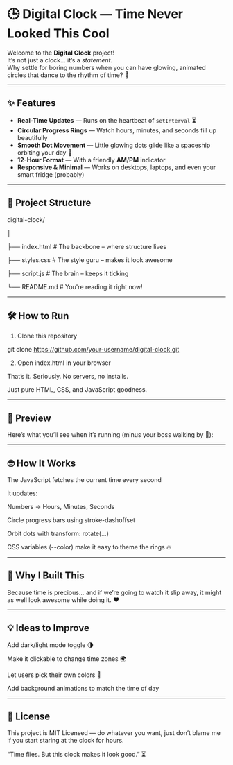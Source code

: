 # 🕒 Digital Clock — Time Never Looked This Cool

Welcome to the **Digital Clock** project!  
It’s not just a clock… it’s a *statement*.  
Why settle for boring numbers when you can have glowing, animated circles that dance to the rhythm of time? 🎯

---

## ✨ Features
- **Real-Time Updates** — Runs on the heartbeat of `setInterval` ⏳
- **Circular Progress Rings** — Watch hours, minutes, and seconds fill up beautifully  
- **Smooth Dot Movement** — Little glowing dots glide like a spaceship orbiting your day 🚀
- **12-Hour Format** — With a friendly **AM/PM** indicator  
- **Responsive & Minimal** — Works on desktops, laptops, and even your smart fridge (probably)

---

## 📂 Project Structure

digital-clock/

│

├── index.html    # The backbone – where structure lives

├── styles.css    # The style guru – makes it look awesome

├── script.js     # The brain – keeps it ticking

└── README.md     # You're reading it right now!

---

## 🛠️ How to Run

1. Clone this repository

git clone https://github.com/your-username/digital-clock.git


2. Open index.html in your browser

That’s it. Seriously. No servers, no installs.

Just pure HTML, CSS, and JavaScript goodness.

---
## 📸 Preview

Here’s what you’ll see when it’s running (minus your boss walking by 👀):

---
## 🤓 How It Works

The JavaScript fetches the current time every second

It updates:

Numbers → Hours, Minutes, Seconds

Circle progress bars using stroke-dashoffset

Orbit dots with transform: rotate(...)

CSS variables (--color) make it easy to theme the rings 🔥

---
## 🎯 Why I Built This

Because time is precious… and if we’re going to watch it slip away,
it might as well look awesome while doing it. ❤️

---
## 💡 Ideas to Improve

Add dark/light mode toggle 🌗

Make it clickable to change time zones 🌍

Let users pick their own colors 🎨

Add background animations to match the time of day

---
## 📜 License

This project is MIT Licensed — do whatever you want, just don’t blame me if you start staring at the clock for hours.

“Time flies. But this clock makes it look good.” ⏳
